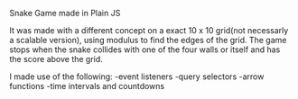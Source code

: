Snake Game made in Plain JS

It was made with a different concept on a exact 10 x 10 grid(not necessarly a scalable version), using modulus to find the edges of the grid.
The game stops when the snake collides with one of the four walls or itself and has the score above the grid.

I made use of the following:
-event listeners
-query selectors
-arrow functions
-time intervals and countdowns
